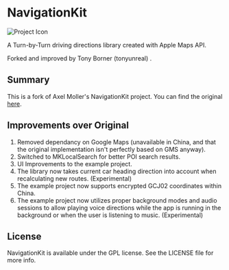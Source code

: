 NavigationKit
=============

![Project Icon](http://i900.photobucket.com/albums/ac203/tonyunreal/car.png)

A Turn-by-Turn driving directions library created with Apple Maps API.

Forked and improved by Tony Borner (tonyunreal) .

Summary
-------
This is a fork of Axel Moller's NavigationKit project. You can find the original [here](https://github.com/sendus/NavigationKit).

Improvements over Original
--------------------------
1. Removed dependancy on Google Maps (unavailable in China, and that the original implementation isn't perfectly based on GMS anyway).
2. Switched to MKLocalSearch for better POI search results.
3. UI Improvements to the example project.
4. The library now takes current car heading direction into account when recalculating new routes. (Experimental)
5. The example project now supports encrypted GCJ02 coordinates within China.
6. The example project now utilizes proper background modes and audio sessions to allow playing voice directions while the app is running in the background or when the user is listening to music. (Experimental)

License
-------
NavigationKit is available under the GPL license. See the LICENSE file for more info.
